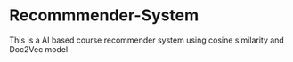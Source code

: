 # Recommmender-System
This is a AI based course recommender system using cosine similarity and Doc2Vec model


